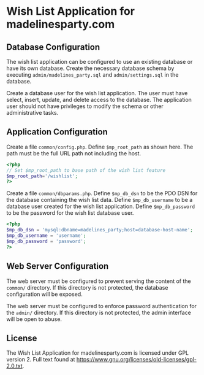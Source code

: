# Wish List Application for madelinesparty.com

## Database Configuration

The wish list application can be configured to use an existing database or
have its own database. Create the necessary database schema by executing
`admin/madelines_party.sql` and `admin/settings.sql` in the database.

Create a database user for the wish list application. The user must have
select, insert, update, and delete access to the database. The application
user should not have privileges to modify the schema or other administrative
tasks.

## Application Configuration

Create a file `common/config.php`. Define `$mp_root_path` as shown here. The
path must be the full URL path not including the host.
```php
<?php
// Set $mp_root_path to base path of the wish list feature
$mp_root_path='/wishlist';
?>
```
Create a file `common/dbparams.php`. Define `$mp_db_dsn` to be the PDO DSN
for the database containing the wish list data. Define `$mp_db_username` to
be a database user created for the wish list application. Define
`$mp_db_password` to be the password for the wish list database user.
```php
<?php
$mp_db_dsn = 'mysql:dbname=madelines_party;host=database-host-name';
$mp_db_username = 'username';
$mp_db_password = 'password';
?>
```

## Web Server Configuration

The web server must be configured to prevent serving the content of the
`common/` directory. If this directory is not protected, the database
configuration will be exposed.

The web server must be configured to enforce password authentication for
the `admin/` directory. If this directory is not protected, the admin
interface will be open to abuse.

## License

The Wish List Application for madelinesparty.com is licensed under GPL version 2.
Full text found at https://www.gnu.org/licenses/old-licenses/gpl-2.0.txt.